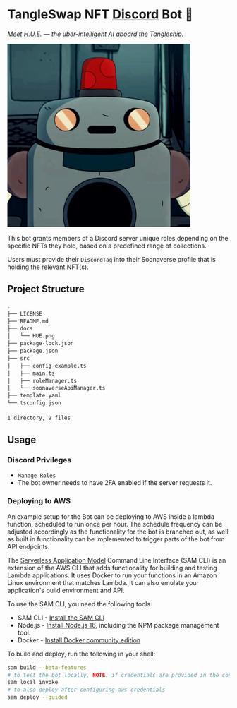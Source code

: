 # TangleSwap NFT [Discord](http://chat.tangleswap.exchange) Bot 🤖

*Meet H.U.E. — the uber-intelligent AI aboard the Tangleship.*

<img src="./docs/HUE.png" width="415">

This bot grants members of a Discord server unique roles depending on the specific NFTs they hold, based on a predefined range of collections.

Users must provide their `DiscordTag` into their Soonaverse profile that is holding the relevant NFT(s).

## Project Structure

```bash
.
├── LICENSE
├── README.md
├── docs
│   └── HUE.png
├── package-lock.json
├── package.json
├── src
│   ├── config-example.ts
│   ├── main.ts
│   ├── roleManager.ts
│   └── soonaverseApiManager.ts
├── template.yaml
└── tsconfig.json

1 directory, 9 files

```

## Usage

### Discord Privileges

- `Manage Roles`
- The bot owner needs to have 2FA enabled if the server requests it.

### Deploying to AWS

An example setup for the Bot can be deploying to AWS inside a lambda function, scheduled to run once per hour. The schedule frequency can be adjusted accordingly as the functionality for the bot is branched out, as well as built in functionality can be implemented to trigger parts of the bot from API endpoints.

The [Serverless Application Model](https://github.com/aws/serverless-application-model) Command Line Interface (SAM CLI) is an extension of the AWS CLI that adds functionality for building and testing Lambda applications. It uses Docker to run your functions in an Amazon Linux environment that matches Lambda. It can also emulate your application's build environment and API.

To use the SAM CLI, you need the following tools.

- SAM CLI - [Install the SAM CLI](https://docs.aws.amazon.com/serverless-application-model/latest/developerguide/serverless-sam-cli-install.html)
- Node.js - [Install Node.js 16](https://nodejs.org/en/), including the NPM package management tool.
- Docker - [Install Docker community edition](https://hub.docker.com/search/?type=edition&offering=community)

To build and deploy, run the following in your shell:

```bash
sam build --beta-features
# to test the bot locally, NOTE: if credentials are provided in the config file this will run the bot
sam local invoke
# to also deploy after configuring aws credentials
sam deploy --guided
```

